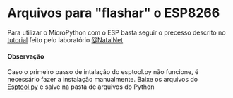 # Arquivos para "flashar" o ESP8266

 Para utilizar o MicroPython com o ESP basta seguir o precesso descrito no [tutorial](https://github.com/willcribeiro/ESP8266/wiki/Instala%C3%A7%C3%A3o-do-Micropython-no-ESP8266) feito pelo laboratório [@NatalNet](https://github.com/Natalnet)

#### Observação

 Caso o primeiro passo de intalação do esptool.py não funcione, é necessário fazer a instalação manualmente. Baixe os arquivos do [Esptool.py](https://github.com/espressif/esptool) e salve na pasta de arquivos do Python
